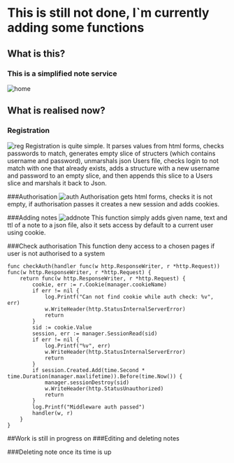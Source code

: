 # This is still not done, I`m currently adding some functions

## What is this?
### This is a simplified note service
![home](https://user-images.githubusercontent.com/107932413/189506223-4ddf38b1-b2af-4e6b-a3d1-091021132eda.png)

## What is realised now?
### Registration
![reg](https://user-images.githubusercontent.com/107932413/189506237-f22cd565-8784-431e-9519-0320d2a8ade8.png)
Registration is quite simple. It parses values from html forms, checks passwords to match,
generates empty slice of structers (which contains username and password), unmarshals json Users file,
checks login to not match with one that already exists, adds a structure with a new username and password to an empty slice, and then appends this slice to a Users slice and marshals it back to Json.

###Authorisation
![auth](https://user-images.githubusercontent.com/107932413/189506261-23e33f8a-b432-466c-bb55-2d06ae09f44a.png)
Authorisation gets html forms, checks it is not empty, if authorisation passes it creates a new session and adds cookies.

###Adding notes
![addnote](https://user-images.githubusercontent.com/107932413/189506511-352f359f-4cb0-4f42-82de-284fb9425931.png)
This function simply adds given name, text and ttl of a note to a json file, also it sets access by default to a current user using cookie.

###Check authorisation
This function deny access to a chosen pages if user is not authorised to a system
```
func checkAuth(handler func(w http.ResponseWriter, r *http.Request)) func(w http.ResponseWriter, r *http.Request) {
	return func(w http.ResponseWriter, r *http.Request) {
		cookie, err := r.Cookie(manager.cookieName)
		if err != nil {
			log.Printf("Can not find cookie while auth check: %v", err)
			w.WriteHeader(http.StatusInternalServerError)
			return
		}
		sid := cookie.Value
		session, err := manager.SessionRead(sid)
		if err != nil {
			log.Printf("%v", err)
			w.WriteHeader(http.StatusInternalServerError)
			return
		}
		if session.Created.Add(time.Second * time.Duration(manager.maxlifetime)).Before(time.Now()) {
			manager.sessionDestroy(sid)
			w.WriteHeader(http.StatusUnauthorized)
			return
		}
		log.Printf("Middleware auth passed")
		handler(w, r)
	}
}
```

##Work is still in progress on
###Editing and deleting notes

###Deleting note once its time is up



